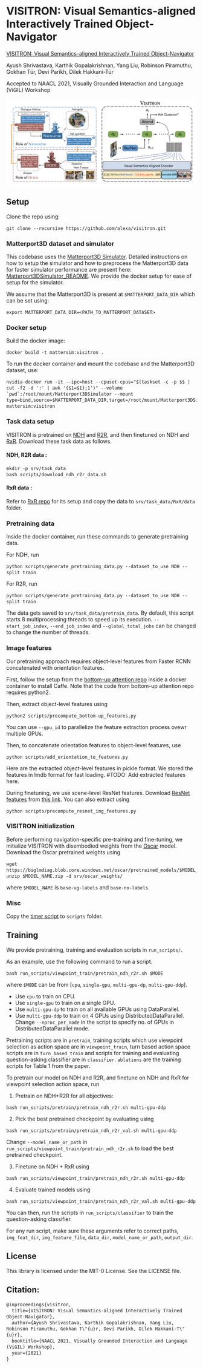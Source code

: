 # VISITRON: Visual Semantics-aligned Interactively Trained Object-Navigator

[VISITRON: Visual Semantics-aligned Interactively Trained Object-Navigator](https://arxiv.org/abs/2105.11589)

Ayush Shrivastava, Karthik Gopalakrishnan, Yang Liu, Robinson Piramuthu, Gokhan Tür, Devi Parikh, Dilek Hakkani-Tür

Accepted to NAACL 2021, Visually Grounded Interaction and Language (ViGIL) Workshop

![VISITRON](visitron.png)


## Setup
Clone the repo using:
```
git clone --recursive https://github.com/alexa/visitron.git
```

### Matterport3D dataset and simulator
This codebase uses the [Matterport3D Simulator](https://github.com/peteanderson80/Matterport3DSimulator). Detailed instructions on how to setup the simulator and how to preprocess the Matterport3D data for faster simulator performance are present here: [Matterport3DSimulator_README](https://github.com/mmurray/cvdn/blob/master/README_Matterport3DSimulator.md). We provide the docker setup for ease of setup for the simulator.

We assume that the Matterport3D is present at `$MATTERPORT_DATA_DIR` which can be set using:
```
export MATTERPORT_DATA_DIR=<PATH_TO_MATTERPORT_DATASET>
```

### Docker setup

Build the docker image:
```
docker build -t mattersim:visitron .
```

To run the docker container and mount the codebase and the Matterport3D dataset, use:
```
nvidia-docker run -it --ipc=host --cpuset-cpus="$(taskset -c -p $$ | cut -f2 -d ':' | awk '{$1=$1};1')" --volume `pwd`:/root/mount/Matterport3DSimulator --mount type=bind,source=$MATTERPORT_DATA_DIR,target=/root/mount/Matterport3DSimulator/data/v1/scans,readonly mattersim:visitron
```

### Task data setup
VISITRON is pretrained on [NDH](https://github.com/mmurray/cvdn) and [R2R](https://github.com/peteanderson80/Matterport3DSimulator/tree/master/tasks/R2R), and then finetuned on NDH and [RxR](https://github.com/google-research-datasets/RxR). Download these task data as follows.

#### NDH, R2R data :

```
mkdir -p srv/task_data
bash scripts/download_ndh_r2r_data.sh
```

#### RxR data :

Refer to [RxR repo](https://github.com/google-research-datasets/RxR#dataset-download) for its setup and copy the data to `srv/task_data/RxR/data` folder.


### Pretraining data

Inside the docker container, run these commands to generate pretraining data.

For NDH, run
```
python scripts/generate_pretraining_data.py --dataset_to_use NDH --split train
```
For R2R, run
```
python scripts/generate_pretraining_data.py --dataset_to_use NDH --split train
```
The data gets saved to `srv/task_data/pretrain_data`.
By default, this script starts 8 multiprocessing threads to speed up its execution. `--start_job_index`, `--end_job_index` and `--global_total_jobs` can be changed to change the number of threads.



### Image features

Our pretraining approach requires object-level features from Faster RCNN concatenated with orientation features.

First, follow the setup from the [bottom-up attention repo](https://github.com/peteanderson80/bottom-up-attention) inside a docker container to install Caffe. Note that the code from bottom-up attention repo requires python2.

Then, extract object-level features using
```
python2 scripts/precompute_bottom-up_features.py
```
You can use `--gpu_id` to parallelize the feature extraction process ovewr multiple GPUs.

Then, to concatenate orientation features to object-level features, use
```
python scripts/add_orientation_to_features.py
```

Here are the extracted object-level features in pickle format. We stored the features in lmdb format for fast loading.
#TODO: Add extracted features here.

During finetuning, we use scene-level ResNet features. Download [ResNet features](https://github.com/peteanderson80/Matterport3DSimulator#precomputing-resnet-image-features) from [this link](https://www.dropbox.com/s/o57kxh2mn5rkx4o/ResNet-152-imagenet.zip?dl=1). You can also extract using
```
python scripts/precompute_resnet_img_features.py
```


### VISITRON initialization
Before performing navigation-specific pre-training and fine-tuning, we initialize VISITRON with disembodied weights from the [Oscar](https://github.com/microsoft/Oscar) model. Download the Oscar pretrained weights using
```
wget https://biglmdiag.blob.core.windows.net/oscar/pretrained_models/$MODEL_NAME.zip
unzip $MODEL_NAME.zip -d srv/oscar_weights/
```
where `$MODEL_NAME` is `base-vg-labels` and `base-no-labels`.

### Misc
Copy the [timer script](https://github.com/rbgirshick/fast-rcnn/blob/b612190f279da3c11dd8b1396dd5e72779f8e463/lib/utils/timer.py) to `scripts` folder.

## Training

We provide pretraining, training and evaluation scripts in `run_scripts/`.

As an example, use the following command to run a script.

```
bash run_scripts/viewpoint_train/pretrain_ndh_r2r.sh $MODE
```
where `$MODE` can be from [`cpu`, `single-gpu`, `multi-gpu-dp`, `multi-gpu-ddp`].
- Use `cpu` to train on CPU.
- Use `single-gpu` to train on a single GPU.
- Use `multi-gpu-dp` to train on all available GPUs using DataParallel.
- Use `multi-gpu-ddp` to train on 4 GPUs using DistributedDataParallel. Change `--nproc_per_node` in the script to specify no. of GPUs in DistributedDataParallel mode.

Pretraining scripts are in `pretrain`, training scripts which use viewpoint selection as action space are in `viewpoint_train`, turn based action space scripts are in `turn_based_train` and scripts for training and evaluating question-asking classifier are in `classifier`. `ablations` are the training scripts for Table 1 from the paper.

To pretrain our model on NDH and R2R, and finetune on NDH and RxR for viewpoint selection action space, run

1. Pretrain on NDH+R2R for all objectives:
```
bash run_scripts/pretrain/pretrain_ndh_r2r.sh multi-gpu-ddp
```

2. Pick the best pretrained checkpoint by evaluating using
```
bash run_scripts/pretrain/pretrain_ndh_r2r_val.sh multi-gpu-ddp
```

Change `--model_name_or_path` in `run_scripts/viewpoint_train/pretrain_ndh_r2r.sh` to load the best pretrained checkpoint.

3. Finetune on NDH + RxR using
```
bash run_scripts/viewpoint_train/pretrain_ndh_r2r.sh multi-gpu-ddp
```

4. Evaluate trained models using
```
bash run_scripts/viewpoint_train/pretrain_ndh_r2r_val.sh multi-gpu-ddp
```

You can then, run the scripts in `run_scripts/classifier` to train the question-asking classifier.

For any run script, make sure these arguments refer to correct paths, `img_feat_dir`, `img_feature_file`, `data_dir`, `model_name_or_path`, `output_dir`.


## License

This library is licensed under the MIT-0 License. See the LICENSE file.

## Citation:
```
@inproceedings{visitron,
  title={VISITRON: Visual Semantics-aligned Interactively Trained Object-Navigator},
  author={Ayush Shrivastava, Karthik Gopalakrishnan, Yang Liu, Robinson Piramuthu, Gokhan T\"{u}r, Devi Parikh, Dilek Hakkani-T\"{u}r},
  booktitle={NAACL 2021, Visually Grounded Interaction and Language (ViGIL) Workshop},
  year={2021}
}
```



